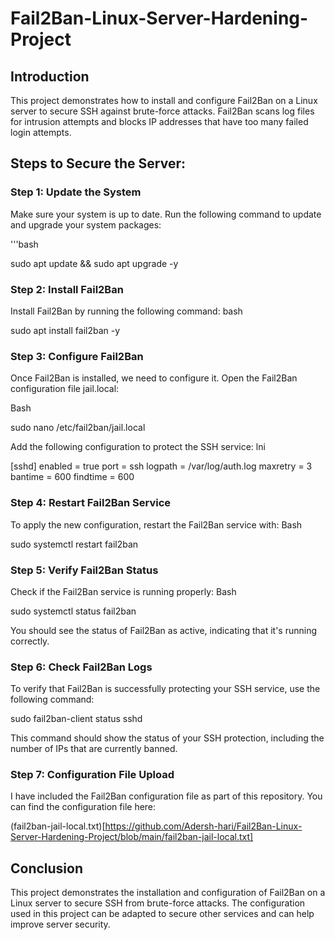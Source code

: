 # Fail2Ban-Linux-Server-Hardening-Project

## Introduction
This project demonstrates how to install and configure Fail2Ban on a Linux server to secure SSH against brute-force attacks. Fail2Ban scans log files for intrusion attempts and blocks IP addresses that have too many failed login attempts.

## Steps to Secure the Server:

### Step 1: Update the System
Make sure your system is up to date. Run the following command to update and upgrade your system packages:

'''bash


sudo apt update && sudo apt upgrade -y

### Step 2: Install Fail2Ban

Install Fail2Ban by running the following command:
bash


sudo apt install fail2ban -y

### Step 3: Configure Fail2Ban

Once Fail2Ban is installed, we need to configure it. Open the Fail2Ban configuration file jail.local:

Bash


sudo nano /etc/fail2ban/jail.local

Add the following configuration to protect the SSH service:
lni


[sshd]
enabled = true
port    = ssh
logpath = /var/log/auth.log
maxretry = 3
bantime = 600
findtime = 600

### Step 4: Restart Fail2Ban Service

To apply the new configuration, restart the Fail2Ban service with:
Bash


sudo systemctl restart fail2ban

### Step 5: Verify Fail2Ban Status

Check if the Fail2Ban service is running properly:
Bash


sudo systemctl status fail2ban

You should see the status of Fail2Ban as active, indicating that it's running correctly.

### Step 6: Check Fail2Ban Logs

To verify that Fail2Ban is successfully protecting your SSH service, use the following command:

sudo fail2ban-client status sshd

This command should show the status of your SSH protection, including the number of IPs that are currently banned.

### Step 7: Configuration File Upload

I have included the Fail2Ban configuration file as part of this repository. You can find the configuration file here:

(fail2ban-jail-local.txt)[https://github.com/Adersh-hari/Fail2Ban-Linux-Server-Hardening-Project/blob/main/fail2ban-jail-local.txt]


## Conclusion

This project demonstrates the installation and configuration of Fail2Ban on a Linux server to secure SSH from brute-force attacks. The configuration used in this project can be adapted to secure other services and can help improve server security.

